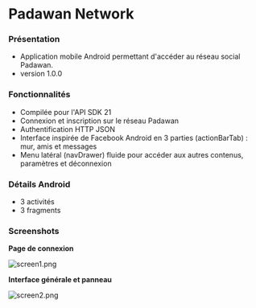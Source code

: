 # Padawan Network #

### Présentation ###

* Application mobile Android permettant d'accéder au réseau social Padawan.
* version 1.0.0

### Fonctionnalités ###

* Compilée pour l'API SDK 21
* Connexion et inscription sur le réseau Padawan
* Authentification HTTP JSON
* Interface inspirée de Facebook Android en 3 parties (actionBarTab) : mur, amis et messages
* Menu latéral (navDrawer) fluide pour accéder aux autres contenus, paramètres et déconnexion

### Détails Android ###

* 3 activités
* 3 fragments

### Screenshots ###

**Page de connexion**

![screen1.png](https://bitbucket.org/repo/aeb84n/images/159729217-screen1.png)

**Interface générale et panneau**

![screen2.png](https://bitbucket.org/repo/aeb84n/images/3816771361-screen2.png)